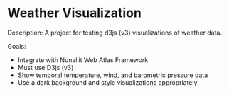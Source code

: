 # Weather Visualization

Description: A project for testing d3js (v3) visualizations of weather data.

Goals: 
* Integrate with Nunaliit Web Atlas Framework
* Must use D3js (v3)
* Show temporal temperature, wind, and barometric pressure data
* Use a dark background and style visualizations appropriately
